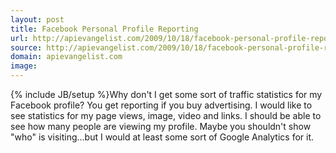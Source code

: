 ```yaml
---
layout: post
title: Facebook Personal Profile Reporting
url: http://apievangelist.com/2009/10/18/facebook-personal-profile-reporting/
source: http://apievangelist.com/2009/10/18/facebook-personal-profile-reporting/
domain: apievangelist.com
image: 
---
```

{% include JB/setup %}Why don't I get some sort of traffic statistics for my Facebook profile? You get reporting if you buy advertising.
I would like to see statistics for my page views, image, video and links.
I should be able to see how many people are viewing my profile.
Maybe you shouldn't show "who" is visiting...but I would at least some sort of Google Analytics for it.